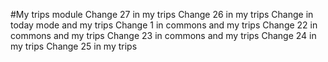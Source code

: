 #My trips module
Change 27 in my trips
Change 26 in my trips
Change in today mode and my trips
Change 1 in commons and my trips
Change 22 in commons and my trips
Change 23 in commons and my trips
Change 24 in my trips
Change 25 in my trips
